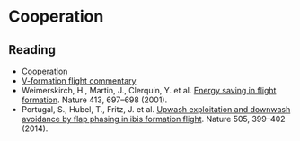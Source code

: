 # Cooperation

## Reading

- [Cooperation](http://pages.nbb.cornell.edu/Gamebug/cooperation.html)
- [V-formation flight commentary](https://www.science.org/content/article/why-birds-fly-v-formation)
- Weimerskirch, H., Martin, J., Clerquin, Y. et al. [Energy saving in flight formation](https://doi.org/10.1038/35099670). Nature 413, 697–698 (2001).
- Portugal, S., Hubel, T., Fritz, J. et al. [Upwash exploitation and downwash avoidance by flap phasing in ibis formation flight](https://doi.org/10.1038/nature12939). Nature 505, 399–402 (2014).
